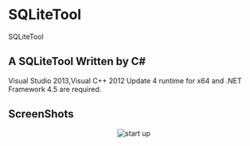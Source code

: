# SQLiteTool
SQLiteTool

## A SQLiteTool Written by C#


Visual Studio 2013,Visual C++ 2012 Update 4 runtime for x64 and .NET Framework 4.5 are required.  

## ScreenShots

<p align="center">
 <img align="center" alt="start up" src="https://github.com/zhaotianff/SQLiteTool/blob/master/ScreenShots/1.jpg" />
</p>
